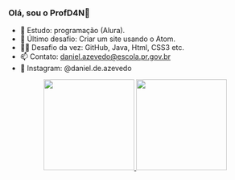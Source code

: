 ### Olá, sou o ProfD4N👋

- 🌱 Estudo: programação (Alura).
- 🔭 Último desafio: Criar um site usando o Atom.
- 🐱‍👤 Desafio da vez: GitHub, Java, Html, CSS3 etc.
- 📫 Contato: daniel.azevedo@escola.pr.gov.br 
- 🤳 Instagram: @daniel.de.azevedo


<div align="center">
  <a href="https://github.com/ProfD4N">
  <img height="180em" src="https://github-readme-stats.vercel.app/api?username=ProfD4N&show_icons=true&theme=merko&include_commits=true&count_private=true"/>
  <img height="180em" src="https://github-readme-stats.vercel.app/api/top-langs/?username=ProfD4N&layout=compact&langs_count=7&theme=merko"/>
</div>
